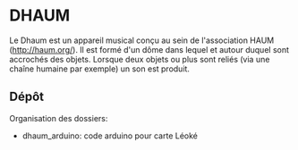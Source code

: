 # DHAUM

Le Dhaum est un appareil musical conçu au sein de l'association HAUM (http://haum.org/). Il est formé d'un dôme dans lequel et autour duquel sont accrochés des objets. Lorsque deux objets ou plus sont reliés (via une chaîne humaine par exemple) un son est produit.

## Dépôt

Organisation des dossiers:

- dhaum_arduino:
code arduino pour carte Léoké
